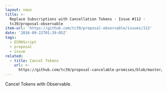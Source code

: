 ```yaml
---
layout: news
title: >-
  Replace Subscriptions with Cancellation Tokens · Issue #112 ·
  tc39/proposal-observable
item-url: 'https://github.com/tc39/proposal-observable/issues/112'
date: '2016-09-22T01:39:05Z'
tags:
  - ECMAScript
  - proposal
  - issue
related:
  - title: Cancel Tokens
    url: >-
      https://github.com/tc39/proposal-cancelable-promises/blob/master/Cancel%20Tokens.md
---
```

Cancel Tokens with Observable.
